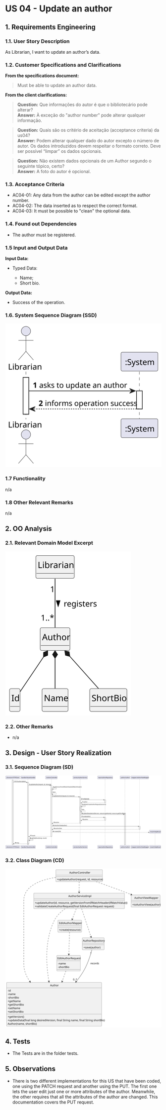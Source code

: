 # US 04 - Update an author

## 1. Requirements Engineering

### 1.1. User Story Description

As Librarian, I want to update an author’s data.

### 1.2. Customer Specifications and Clarifications

**From the specifications document:**

> Must be able to update an author data.

**From the client clarifications:**

> **Question:**
> Que informações do autor é que o bibliotecário pode alterar? \
> **Answer:**
> À exceção do "author number" pode alterar qualquer informação.

> **Question:**
> Quais são os critério de aceitação (acceptance criteria) da us04? \
> **Answer:**
> Podem alterar qualquer dado do autor excepto o número de autor.
> Os dados introduzidos devem respeitar o formato correto.
> Deve ser possível “limpar” os dados opcionais.

> **Question:**
> Não existem dados opcionais de um Author segundo o seguinte tópico, certo? \
> **Answer:**
> A foto do autor é opcional.

### 1.3. Acceptance Criteria

- AC04-01: Any data from the author can be edited except the author number.
- AC04-02: The data inserted as to respect the correct format.
- AC04-03: It must be possible to "clean" the optional data.

### 1.4. Found out Dependencies

* The author must be registered.

### 1.5 Input and Output Data

**Input Data:**

- Typed Data:

    - Name;
    - Short bio.

**Output Data:**

- Success of the operation.

### 1.6. System Sequence Diagram (SSD)

![US04-SSD](US04-SSD.svg)

### 1.7 Functionality

n/a

### 1.8 Other Relevant Remarks

n/a

## 2. OO Analysis

### 2.1. Relevant Domain Model Excerpt

![US04-DM](US04-DM.svg)

### 2.2. Other Remarks

- n/a

## 3. Design - User Story Realization

### 3.1. Sequence Diagram (SD)

![US04-SD](US04-SD.svg)

### 3.2. Class Diagram (CD)

![US04-CD](US04-CD.svg)

## 4. Tests

- The Tests are in the folder tests.

## 5. Observations

- There is two different implementations for this US that have been coded, 
one using the PATCH request and another using the PUT. The first one lets the 
user edit just one or more attributes of the author. Meanwhile, the other 
requires that all the attributes of the author are changed. This documentation
covers the PUT request.